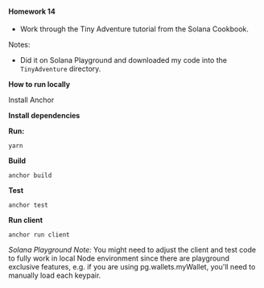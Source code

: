 #### Homework 14
- Work through the Tiny Adventure tutorial from the Solana Cookbook.

Notes:
- Did it on Solana Playground and downloaded my code into the `TinyAdventure` directory.


**How to run locally**

Install Anchor

**Install dependencies**

**Run:**

`yarn`

**Build**

`anchor build`

**Test**

`anchor test`

**Run client**

`anchor run client`

*Solana Playground Note:* 
You might need to adjust the client and test code to fully work in local 
Node environment since there are playground exclusive features, 
e.g. if you are using pg.wallets.myWallet, you'll need to manually load
each keypair.